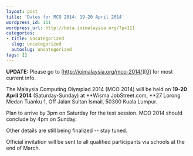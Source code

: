 ```yaml
---
layout: post
title: 'Dates for MCO 2014: 19-20 April 2014'
wordpress_id: 111
wordpress_url: http://beta.ioimalaysia.org/?p=111
categories:
- title: Uncategorized
  slug: uncategorized
  autoslug: uncategorized
tags: []
---
```

**UPDATE:** Please go to [http://ioimalaysia.org/mco-2014/][0] for most current info.

The Malaysia Computing Olympiad 2014 (MCO 2014) will be held on **19-20 April 2014** (Saturday-Sunday) at **Wisma JobStreet.com, **27 Lorong Medan Tuanku 1, Off Jalan Sultan Ismail, 50300 Kuala Lumpur.

Plan to arrive by 3pm on Saturday for the test session. MCO 2014 should conclude by 4pm on Sunday.

Other details are still being finalized -- stay tuned.

Official invitation will be sent to all qualified participants via schools at the end of March.

[0]: http://ioimalaysia.org/mco-2014/
